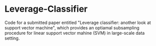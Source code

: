 # Leverage-Classifier
Code for a submitted paper entitled "Leverage classifier: another look at support vector machine", which provides an optiamal subsampling procedure for linear support vector mahine (SVM) in large-scale data setting.
